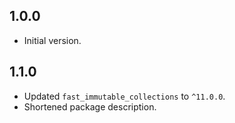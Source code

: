 ## 1.0.0

- Initial version.

## 1.1.0

- Updated `fast_immutable_collections` to `^11.0.0`.
- Shortened package description.